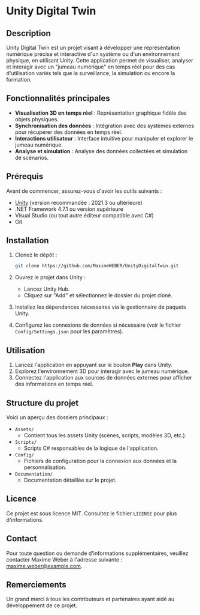 # Unity Digital Twin

## Description
Unity Digital Twin est un projet visant à développer une représentation numérique précise et interactive d'un système ou d'un environnement physique, en utilisant Unity. Cette application permet de visualiser, analyser et interagir avec un "jumeau numérique" en temps réel pour des cas d'utilisation variés tels que la surveillance, la simulation ou encore la formation.

## Fonctionnalités principales
- **Visualisation 3D en temps réel** : Représentation graphique fidèle des objets physiques.
- **Synchronisation des données** : Intégration avec des systèmes externes pour récupérer des données en temps réel.
- **Interactions utilisateur** : Interface intuitive pour manipuler et explorer le jumeau numérique.
- **Analyse et simulation** : Analyse des données collectées et simulation de scénarios.

## Prérequis
Avant de commencer, assurez-vous d'avoir les outils suivants :

- [Unity](https://unity.com/) (version recommandée : 2021.3 ou ultérieure)
- .NET Framework 4.7.1 ou version supérieure
- Visual Studio (ou tout autre éditeur compatible avec C#)
- Git

## Installation

1. Clonez le dépôt :
   ```bash
   git clone https://github.com/MaximeWEBER/UnityDigitalTwin.git
   ```

2. Ouvrez le projet dans Unity :
   - Lancez Unity Hub.
   - Cliquez sur "Add" et sélectionnez le dossier du projet cloné.
3. Installez les dépendances nécessaires via le gestionnaire de paquets Unity.

4. Configurez les connexions de données si nécessaire (voir le fichier `Config/Settings.json` pour les paramètres).

## Utilisation

1. Lancez l'application en appuyant sur le bouton **Play** dans Unity.
2. Explorez l'environnement 3D pour interagir avec le jumeau numérique.
3. Connectez l'application aux sources de données externes pour afficher des informations en temps réel.

## Structure du projet

Voici un aperçu des dossiers principaux :

- `Assets/`
  - Contient tous les assets Unity (scènes, scripts, modèles 3D, etc.).
- `Scripts/`
  - Scripts C# responsables de la logique de l'application.
- `Config/`
  - Fichiers de configuration pour la connexion aux données et la personnalisation.
- `Documentation/`
  - Documentation détaillée sur le projet.
## Licence
Ce projet est sous licence MIT. Consultez le fichier `LICENSE` pour plus d'informations.

## Contact
Pour toute question ou demande d'informations supplémentaires, veuillez contacter Maxime Weber à l'adresse suivante : [maxime.weber@example.com](mailto:maxime.weber@example.com).

## Remerciements
Un grand merci à tous les contributeurs et partenaires ayant aidé au développement de ce projet.
